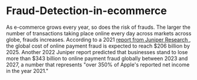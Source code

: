 # Fraud-Detection-in-ecommerce

As e-commerce grows every year, so does the risk of frauds. The larger the number of transactions taking place online every day across markets across globe, frauds increases. According to a 2021 <a href="https://www.juniperresearch.com/press/online-payment-fraud-losses-to-exceed-206-billion/"> report from Juniper Research </a>, the global cost of online payment fraud is expected to reach $206 billion by 2025.
Another 2022 Juniper report predicted that businesses stand to lose more than $343 billion to online payment fraud globally between 2023 and 2027, a number that represents "over 350% of Apple's reported net income in the year 2021."
